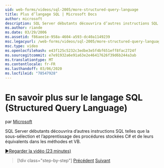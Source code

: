 ```yaml
---
uid: web-forms/videos/sql-2005/more-structured-query-language
title: Plus d’langage SQL | Microsoft Docs
author: microsoft
description: SQL Server débutants découvrira d’autres instructions SQL telles que la sous-sélection et l’apprentissage des procédures stockées C# et de leurs équivalents dans les méthodes et VB.
ms.author: riande
ms.date: 03/29/2006
ms.assetid: f86aee1e-958a-4604-a593-dc40a1149239
msc.legacyurl: /web-forms/videos/sql-2005/more-structured-query-language
msc.type: video
ms.openlocfilehash: e43f125c5232c3edbe3e5f4bf651eff8fac2724f
ms.sourcegitcommit: e7e91932a6e91a63e2e46417626f39d6b244a3ab
ms.translationtype: MT
ms.contentlocale: fr-FR
ms.lasthandoff: 03/06/2020
ms.locfileid: "78547928"
---
```

# <a name="more-structured-query-language"></a>En savoir plus sur le langage SQL (Structured Query Language)

par [Microsoft](https://github.com/microsoft)

SQL Server débutants découvrira d’autres instructions SQL telles que la sous-sélection et l’apprentissage des procédures stockées C# et de leurs équivalents dans les méthodes et VB.

[&#9654;Regarder la vidéo (23 minutes)](https://channel9.msdn.com/Blogs/ASP-NET-Site-Videos/more-structured-query-language)

> [!div class="step-by-step"]
> [Précédent](manipulating-database-data.md)
> [Suivant](understanding-security-and-network-connectivity.md)
